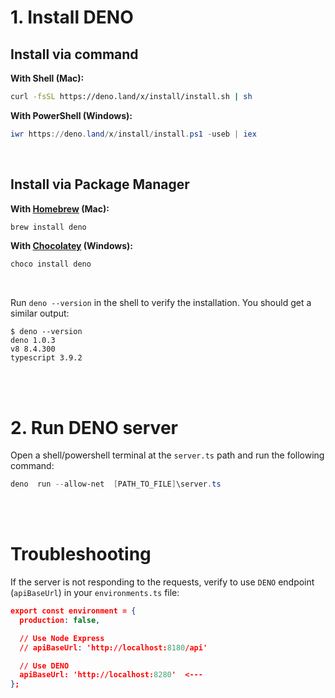 # 1. Install DENO


## Install via command

**With Shell (Mac):**

```sh
curl -fsSL https://deno.land/x/install/install.sh | sh
```

**With PowerShell (Windows):**

```powershell
iwr https://deno.land/x/install/install.ps1 -useb | iex
```
<br>

## Install via Package Manager

**With [Homebrew](https://formulae.brew.sh/formula/deno) (Mac):**

```sh
brew install deno
```

**With [Chocolatey](https://chocolatey.org/packages/deno) (Windows):**

```powershell
choco install deno
```

<br>

Run `deno --version` in the shell to verify the installation. You should get a similar output:

```shell
$ deno --version
deno 1.0.3
v8 8.4.300
typescript 3.9.2
```


<br><br>


# 2. Run DENO server

Open a shell/powershell terminal at the `server.ts` path and run the following command:

```powershell
deno  run --allow-net  [PATH_TO_FILE]\server.ts
```

<br><br>

# Troubleshooting

If the server is not responding to the requests, verify to use `DENO` endpoint (`apiBaseUrl`) in your `environments.ts` file:

```JSON
export const environment = {
  production: false,

  // Use Node Express
  // apiBaseUrl: 'http://localhost:8180/api'

  // Use DENO
  apiBaseUrl: 'http://localhost:8280'  <---
};
```
